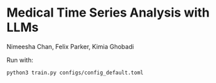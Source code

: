 # Medical Time Series Analysis with LLMs
Nimeesha Chan, Felix Parker, Kimia Ghobadi

Run with:
```
python3 train.py configs/config_default.toml
```
